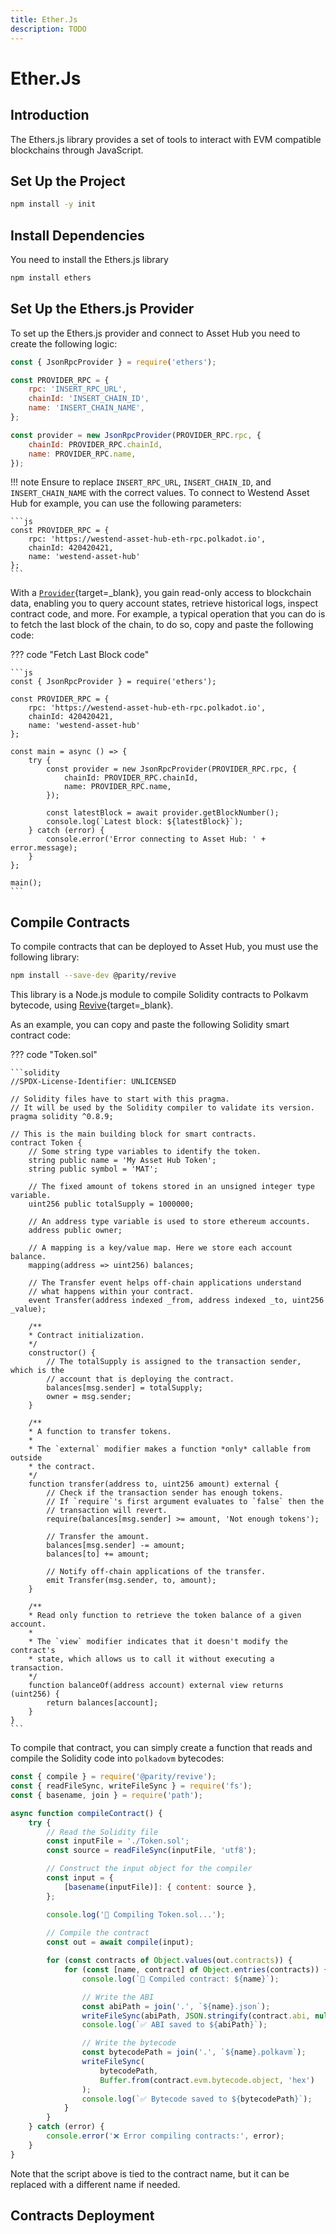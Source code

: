 ```yaml
---
title: Ether.Js
description: TODO
---
```


# Ether.Js

## Introduction

The Ethers.js library provides a set of tools to interact with EVM compatible blockchains through JavaScript.

## Set Up the Project

```bash
npm install -y init
```

## Install Dependencies

You need to install the Ethers.js library

```bash
npm install ethers
```

## Set Up the Ethers.js Provider

To set up the Ethers.js provider and connect to Asset Hub you need to create the following logic:

```js
const { JsonRpcProvider } = require('ethers');

const PROVIDER_RPC = {
    rpc: 'INSERT_RPC_URL',
    chainId: 'INSERT_CHAIN_ID',
    name: 'INSERT_CHAIN_NAME',
};

const provider = new JsonRpcProvider(PROVIDER_RPC.rpc, {
    chainId: PROVIDER_RPC.chainId,
    name: PROVIDER_RPC.name,
});
```

!!! note
    Ensure to replace `INSERT_RPC_URL`, `INSERT_CHAIN_ID`, and `INSERT_CHAIN_NAME` with the correct values. To connect to Westend Asset Hub for example, you can use the following parameters:

    ```js
    const PROVIDER_RPC = {
        rpc: 'https://westend-asset-hub-eth-rpc.polkadot.io',
        chainId: 420420421,
        name: 'westend-asset-hub'
    };
    ```

With a [`Provider`](https://docs.ethers.org/v6/api/providers/#Provider){target=\_blank}, you gain read-only access to blockchain data, enabling you to query account states, retrieve historical logs, inspect contract code, and more. For example, a typical operation that you can do is to fetch the last block of the chain, to do so, copy and paste the following code:

??? code "Fetch Last Block code"

    ```js
    const { JsonRpcProvider } = require('ethers');

    const PROVIDER_RPC = {
        rpc: 'https://westend-asset-hub-eth-rpc.polkadot.io',
        chainId: 420420421,
        name: 'westend-asset-hub'
    };

    const main = async () => {
        try {
            const provider = new JsonRpcProvider(PROVIDER_RPC.rpc, {
                chainId: PROVIDER_RPC.chainId,
                name: PROVIDER_RPC.name,
            });

            const latestBlock = await provider.getBlockNumber();
            console.log(`Latest block: ${latestBlock}`);
        } catch (error) {
            console.error('Error connecting to Asset Hub: ' + error.message);
        }
    };

    main();
    ```

## Compile Contracts

To compile contracts that can be deployed to Asset Hub, you must use the following library:

```bash
npm install --save-dev @parity/revive 
```

This library is a Node.js module to compile Solidity contracts to Polkavm bytecode, using [Revive](https://github.com/paritytech/revive){target=\_blank}.

As an example, you can copy and paste the following Solidity smart contract code:


??? code "Token.sol"

    ```solidity
    //SPDX-License-Identifier: UNLICENSED

    // Solidity files have to start with this pragma.
    // It will be used by the Solidity compiler to validate its version.
    pragma solidity ^0.8.9;

    // This is the main building block for smart contracts.
    contract Token {
        // Some string type variables to identify the token.
        string public name = 'My Asset Hub Token';
        string public symbol = 'MAT';

        // The fixed amount of tokens stored in an unsigned integer type variable.
        uint256 public totalSupply = 1000000;

        // An address type variable is used to store ethereum accounts.
        address public owner;

        // A mapping is a key/value map. Here we store each account balance.
        mapping(address => uint256) balances;

        // The Transfer event helps off-chain applications understand
        // what happens within your contract.
        event Transfer(address indexed _from, address indexed _to, uint256 _value);

        /**
        * Contract initialization.
        */
        constructor() {
            // The totalSupply is assigned to the transaction sender, which is the
            // account that is deploying the contract.
            balances[msg.sender] = totalSupply;
            owner = msg.sender;
        }

        /**
        * A function to transfer tokens.
        *
        * The `external` modifier makes a function *only* callable from outside
        * the contract.
        */
        function transfer(address to, uint256 amount) external {
            // Check if the transaction sender has enough tokens.
            // If `require`'s first argument evaluates to `false` then the
            // transaction will revert.
            require(balances[msg.sender] >= amount, 'Not enough tokens');

            // Transfer the amount.
            balances[msg.sender] -= amount;
            balances[to] += amount;

            // Notify off-chain applications of the transfer.
            emit Transfer(msg.sender, to, amount);
        }

        /**
        * Read only function to retrieve the token balance of a given account.
        *
        * The `view` modifier indicates that it doesn't modify the contract's
        * state, which allows us to call it without executing a transaction.
        */
        function balanceOf(address account) external view returns (uint256) {
            return balances[account];
        }
    }
    ```

To compile that contract, you can simply create a function that reads and compile the Solidity code into `polkadovm` bytecodes:

```javascript
const { compile } = require('@parity/revive');
const { readFileSync, writeFileSync } = require('fs');
const { basename, join } = require('path');

async function compileContract() {
    try {
        // Read the Solidity file
        const inputFile = './Token.sol';
        const source = readFileSync(inputFile, 'utf8');

        // Construct the input object for the compiler
        const input = {
            [basename(inputFile)]: { content: source },
        };

        console.log('🔨 Compiling Token.sol...');
        
        // Compile the contract
        const out = await compile(input);

        for (const contracts of Object.values(out.contracts)) {
            for (const [name, contract] of Object.entries(contracts)) {
                console.log(`📜 Compiled contract: ${name}`);

                // Write the ABI
                const abiPath = join('.', `${name}.json`);
                writeFileSync(abiPath, JSON.stringify(contract.abi, null, 2));
                console.log(`✅ ABI saved to ${abiPath}`);

                // Write the bytecode
                const bytecodePath = join('.', `${name}.polkavm`);
                writeFileSync(
                    bytecodePath,
                    Buffer.from(contract.evm.bytecode.object, 'hex')
                );
                console.log(`✅ Bytecode saved to ${bytecodePath}`);
            }
        }
    } catch (error) {
        console.error('❌ Error compiling contracts:', error);
    }
}
```

Note that the script above is tied to the contract name, but it can be replaced with a different name if needed.

## Contracts Deployment



